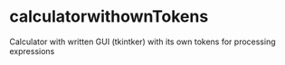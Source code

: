 # calculatorwithownTokens
Calculator with written GUI (tkintker) with its own tokens for processing expressions
